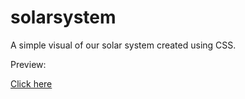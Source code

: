 # solarsystem
A simple visual of our solar system created using CSS.

Preview:

<a href= "https://chandran-jr.github.io/solarsystem/.">Click here</a>
